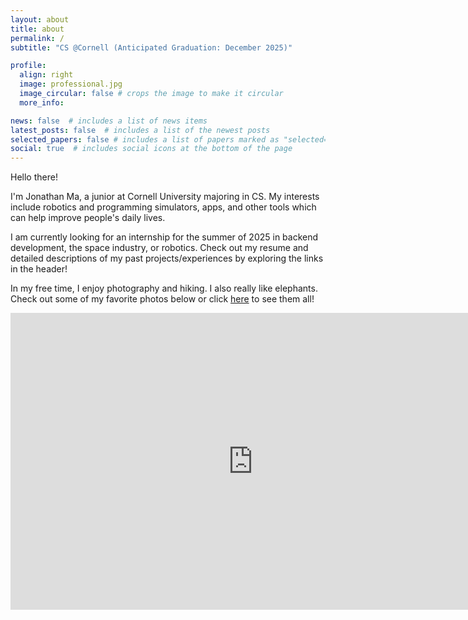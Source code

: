 ```yaml
---
layout: about
title: about
permalink: /
subtitle: "CS @Cornell (Anticipated Graduation: December 2025)"

profile:
  align: right
  image: professional.jpg
  image_circular: false # crops the image to make it circular
  more_info: 

news: false  # includes a list of news items
latest_posts: false  # includes a list of the newest posts
selected_papers: false # includes a list of papers marked as "selected={true}"
social: true  # includes social icons at the bottom of the page
---
```


Hello there!

I'm Jonathan Ma, a junior at Cornell University majoring in CS. My interests include robotics and programming simulators, 
apps, and other tools which can help improve people's daily lives.

I am currently looking for an internship for the summer of 2025 in backend development, the space industry, or robotics. 
Check out my resume and detailed descriptions of my past projects/experiences by exploring the links in the header!

In my free time, I enjoy photography and hiking. I also really like elephants. 
Check out some of my favorite photos below or click [here](https://www.flickr.com/photos/196752228@N08/) to see them all!

<iframe align="center" src="https://www.flickr.com/slideShow/index.gne?user_id=196752228@N08" frameborder="0" width="775" scrolling="no" height="475"></iframe>
